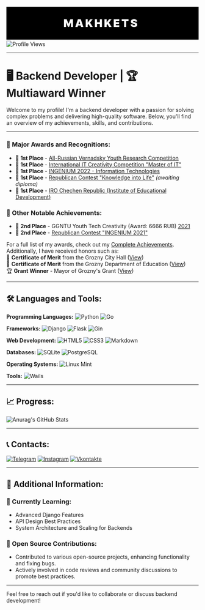![BENEFIXX](assets/M3.jpg)
![Profile Views](https://komarev.com/ghpvc/?username=Benefixx&color=blueviolet&style=for-the-badge)

---

# 🖥️ Backend Developer | 🏆 Multiaward Winner

Welcome to my profile! I'm a backend developer with a passion for solving complex problems and delivering high-quality software. Below, you'll find an overview of my achievements, skills, and contributions.

---

### 🏅 Major Awards and Recognitions:
- 🥇 **1st Place** - [All-Russian Vernadsky Youth Research Competition](assets/vernadsky.png)
- 🥇 **1st Place** - [International IT Creativity Competition "Master of IT"](assets/masterit.png)
- 🥇 **1st Place** - [INGENIUM 2022 - Information Technologies](assets/ingenium.png)
- 🥇 **1st Place** - [Republican Contest "Knowledge into Life"](assets/znanija_v_jizn.png) *(awaiting diploma)*
- 🥇 **1st Place** - [IRO Chechen Republic (Institute of Educational Development)](assets/iro.png)

### 🥈 Other Notable Achievements:
- 🥈 **2nd Place** - GGNTU Youth Tech Creativity (Award: 6666 RUB) [2021](assets/ggntu.png)
- 🥈 **2nd Place** - [Republican Contest "INGENIUM 2021"](assets/ingenium2.png)

For a full list of my awards, check out my [Complete Achievements](assets/alls.png).  
Additionally, I have received honors such as:  
🏅 **Certificate of Merit** from the Grozny City Hall ([View](assets/meriya.png))  
🏅 **Certificate of Merit** from the Grozny Department of Education ([View](assets/deportamentjpg.png))  
🏆 **Grant Winner** - Mayor of Grozny's Grant ([View](assets/grant2022.png))

---

## 🛠️ Languages and Tools:

**Programming Languages:**
![Python](https://img.shields.io/badge/Python-3670A0?style=for-the-badge&logo=python&logoColor=ffdd54)
![Go](https://img.shields.io/badge/Go-00ADD8?style=for-the-badge&logo=go&logoColor=white)

**Frameworks:**
![Django](https://img.shields.io/badge/Django-092E20?style=for-the-badge&logo=django&logoColor=white)
![Flask](https://img.shields.io/badge/Flask-000000?style=for-the-badge&logo=flask&logoColor=white)
![Gin](https://img.shields.io/badge/Gin-00ADD8?style=for-the-badge&logo=go&logoColor=white)

**Web Development:**
![HTML5](https://img.shields.io/badge/HTML5-E34F26?style=for-the-badge&logo=html5&logoColor=white)
![CSS3](https://img.shields.io/badge/CSS3-1572B6?style=for-the-badge&logo=css3&logoColor=white)
![Markdown](https://img.shields.io/badge/Markdown-000000?style=for-the-badge&logo=markdown&logoColor=white)

**Databases:**
![SQLite](https://img.shields.io/badge/SQLite-07405E?style=for-the-badge&logo=sqlite&logoColor=white)
![PostgreSQL](https://img.shields.io/badge/PostgreSQL-316192?style=for-the-badge&logo=postgresql&logoColor=white)

**Operating Systems:**
![Linux Mint](https://img.shields.io/badge/Linux%20Mint-87CF3E?style=for-the-badge&logo=linux-mint&logoColor=white)

**Tools:**
![Wails](https://img.shields.io/badge/Wails-00ADD8?style=for-the-badge&logo=go&logoColor=white)

---

## 📈 Progress:
![Anurag's GitHub Stats](https://github-readme-stats.vercel.app/api?username=Makhkets&show_icons=true&theme=radical)

---

## 📞 Contacts:
[![Telegram](https://img.shields.io/badge/Telegram-090909?style=for-the-badge&logo=telegram&logoColor=27A0D9)](https://t.me/Makhkets)
[![Instagram](https://img.shields.io/badge/Instagram-090909?style=for-the-badge&logo=instagram&logoColor=B4068E)](https://www.instagram.com/makhkets)
[![Vkontakte](https://img.shields.io/badge/Vkontakte-090909?style=for-the-badge&logo=vk&logoColor=4F7DB3)](https://vk.com/makhkets)

---

## 🌟 Additional Information:

### 🌱 Currently Learning:
- Advanced Django Features
- API Design Best Practices
- System Architecture and Scaling for Backends

### 🧩 Open Source Contributions:
- Contributed to various open-source projects, enhancing functionality and fixing bugs.
- Actively involved in code reviews and community discussions to promote best practices.

---

Feel free to reach out if you'd like to collaborate or discuss backend development!
